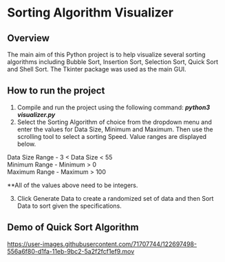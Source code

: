 # Sorting Algorithm Visualizer

## Overview
The main aim of this Python project is to help visualize several sorting algorithms including Bubble Sort, Insertion Sort, Selection Sort, Quick Sort and Shell Sort. The Tkinter package was used as the main GUI. 

## How to run the project
1. Compile and run the project using the following command: _**python3 visualizer.py**_
2. Select the Sorting Algorithm of choice from the dropdown menu and enter the values for Data Size, Minimum and Maximum. Then use the scrolling tool to select a sorting Speed. Value ranges are displayed below.

Data Size Range - 3 < Data Size < 55\
Minimum Range - Minimum > 0\
Maximum Range - Maximum > 100

**All of the values above need to be integers. 

3. Click Generate Data to create a randomized set of data and then Sort Data to sort given the specifications.

## Demo of Quick Sort Algorithm

https://user-images.githubusercontent.com/71707744/122697498-556a6f80-d1fa-11eb-9bc2-5a2f2fcf1ef9.mov

